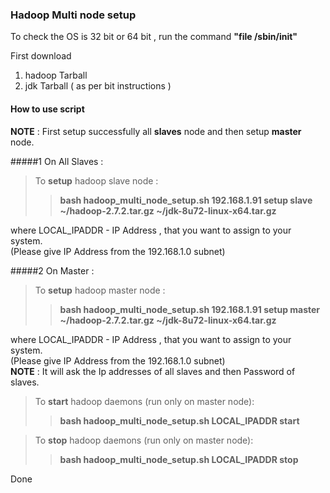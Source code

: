 ### Hadoop Multi node setup
To check the OS is 32 bit or 64 bit , run the command **"file /sbin/init"**

First download 

1. hadoop Tarball 
2. jdk Tarball ( as per bit instructions )

#### How to use script
**NOTE** : First setup successfully all **slaves** node and then setup **master** node.           

#####1 On All Slaves :                
> To **setup** hadoop slave node :            
>>**bash hadoop_multi_node_setup.sh 192.168.1.91 setup slave ~/hadoop-2.7.2.tar.gz ~/jdk-8u72-linux-x64.tar.gz**              
        
where LOCAL_IPADDR - IP Address , that you want to assign to your system.    
                  (Please give IP Address from the 192.168.1.0 subnet)         

#####2 On Master :
> To **setup** hadoop master node :        
>>**bash hadoop_multi_node_setup.sh 192.168.1.91 setup master ~/hadoop-2.7.2.tar.gz ~/jdk-8u72-linux-x64.tar.gz**          
       
where LOCAL_IPADDR - IP Address , that you want to assign to your system.    
                  (Please give IP Address from the 192.168.1.0 subnet)         
**NOTE** : It will ask the Ip addresses of all slaves and then Password of slaves.         
     

> To **start** hadoop daemons (run only on master node):
>> **bash hadoop_multi_node_setup.sh LOCAL_IPADDR start**   

> To **stop** hadoop daemons (run only on master node):
>> **bash hadoop_multi_node_setup.sh LOCAL_IPADDR stop**   

Done

